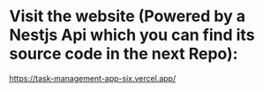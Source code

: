 # Visit the website (Powered by a Nestjs Api which you can find its source code in the next Repo):
https://task-management-app-six.vercel.app/
